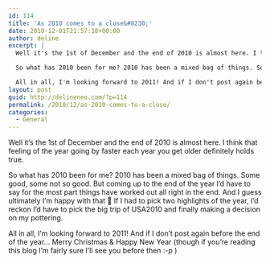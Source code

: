 ```yaml
---
id: 114
title: 'As 2010 comes to a close&#8230;'
date: 2010-12-01T21:57:18+00:00
author: deline
excerpt: |
  Well it's the 1st of December and the end of 2010 is almost here. I think that feeling of the year going by faster each year you get older definitely holds true.

  So what has 2010 been for me? 2010 has been a mixed bag of things. Some good, some not so good. But coming up to the end of the year I'd have to say for the most part things have worked out all right in the end. And I guess ultimately I'm happy with that :-) If I had to pick two highlights of the year, I'd reckon I'd have to pick the big trip of USA2010 and finally making a decision on my pottering.

  All in all, I'm looking forward to 2011! And if I don't post again before the end of the year... Merry Christmas & Happy New Year (though if you're reading this blog I'm fairly sure I'll see you before then :-p )
layout: post
guid: http://delineneo.com/?p=114
permalink: /2010/12/as-2010-comes-to-a-close/
categories:
  - General
---
```

Well it&#8217;s the 1st of December and the end of 2010 is almost here. I think that feeling of the year going by faster each year you get older definitely holds true.

So what has 2010 been for me? 2010 has been a mixed bag of things. Some good, some not so good. But coming up to the end of the year I&#8217;d have to say for the most part things have worked out all right in the end. And I guess ultimately I&#8217;m happy with that 🙂 If I had to pick two highlights of the year, I&#8217;d reckon I&#8217;d have to pick the big trip of USA2010 and finally making a decision on my pottering.

All in all, I&#8217;m looking forward to 2011! And if I don&#8217;t post again before the end of the year&#8230; Merry Christmas & Happy New Year (though if you&#8217;re reading this blog I&#8217;m fairly sure I&#8217;ll see you before then :-p )
